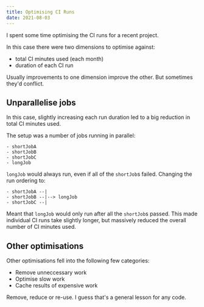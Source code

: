 ```yaml
---
title: Optimising CI Runs
date: 2021-08-03
---
```


I spent some time optimising the CI runs for a recent project.

In this case there were two dimensions to optimise against:

- total CI minutes used (each month)
- duration of each CI run

Usually improvements to one dimension improve the other. But sometimes they'd conflict.

## Unparallelise jobs

In this case, slightly increasing each run duration led to a big reduction in total CI minutes used.

The setup was a number of jobs running in parallel:

```
- shortJobA
- shortJobB
- shortJobC
- longJob
```

`longJob` would always run, even if all of the `shortJob`s failed. Changing the run ordering to:

```
- shortJobA --|
- shortJobB --|--> longJob
- shortJobC --|
```

Meant that `longJob` would only run after all the `shortJob`s passed. This made individual CI runs take slightly longer, but massively reduced the overall number of CI minutes used.

## Other optimisations

Other optimisations fell into the following few categories:

- Remove unneccessary work
- Optimise slow work
- Cache results of expensive work

Remove, reduce or re-use. I guess that's a general lesson for any code.
